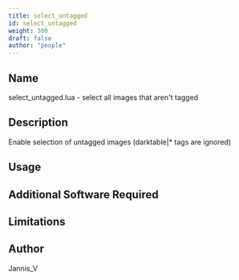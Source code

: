 ```yaml
---
title: select_untagged
id: select_untagged
weight: 300
draft: false
author: "people"
---
```


## Name

select_untagged.lua - select all images that aren't tagged

## Description

Enable selection of untagged images (darktable|* tags are ignored)

## Usage


## Additional Software Required


## Limitations


## Author

Jannis_V
